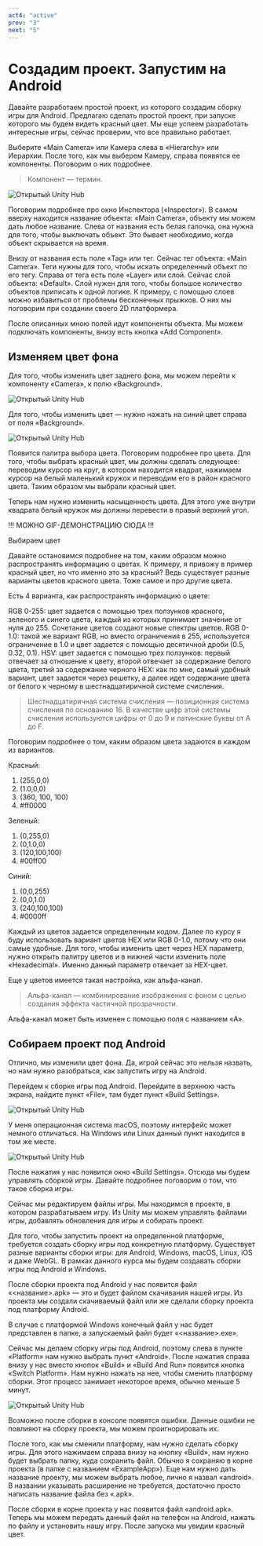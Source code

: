 ```yaml
---
act4: "active"
prev: "3"
next: "5"
---
```


# Создадим проект. Запустим на Android

Давайте разработаем простой проект, из которого создадим сборку игры для Android. Предлагаю сделать простой проект, при запуске которого мы будем видеть красный цвет. Мы еще успеем разработать интересные игры, сейчас проверим, что все правильно работает.

Выберите «Main Camera» или Камера слева в «Hierarchy» или Иерархии. После того, как мы выберем Камеру, справа появятся ее компоненты. Поговорим о них подробнее.

> Компонент — термин.

![Открытый Unity Hub](/img/unity/less4/less4__01.jpg)

Поговорим подробнее про окно Инспектора («Inspector»). В самом вверху находится название объекта: «Main Camera», объекту мы можем дать любое название. Слева от названия есть белая галочка, она нужна для того, чтобы выключать объект. Это бывает необходимо, когда объект скрывается на время.

Внизу от названия есть поле «Tag» или тег. Сейчас тег объекта: «Main Camera». Теги нужны для того, чтобы искать определенный объект по его тегу. Справа от тега есть поле «Layer» или слой. Сейчас слой объекта: «Default». Слой нужен для того, чтобы большое количество объектов приписать к одной логике. К примеру, с помощью слоев можно избавиться от проблемы бесконечных прыжков. О них мы поговорим при создании своего 2D платформера.

После описанных мною полей идут компоненты объекта. Мы можем подключать компоненты, внизу есть кнопка «Add Component».

## Изменяем цвет фона

Для того, чтобы изменить цвет заднего фона, мы можем перейти к компоненту «Camera», к полю «Background».

![Открытый Unity Hub](/img/unity/less4/less4__02.jpg)

Для того, чтобы изменить цвет — нужно нажать на синий цвет справа от поля «Background».

![Открытый Unity Hub](/img/unity/less4/less4__03.jpg)

Появится палитра выбора цвета. Поговорим подробнее про цвета. Для того, чтобы выбрать красный цвет, мы должны сделать следующее: переводим курсор на круг, в котором находится квадрат, нажимаем курсор на белый маленький кружок и переводим его в район красного цвета. Таким образом мы выбрали красный цвет.

Теперь нам нужно изменить насыщенность цвета. Для этого уже внутри квадрата белый кружок мы должны перевести в правый верхний угол.

!!! МОЖНО GIF-ДЕМОНСТРАЦИЮ СЮДА !!!

Выбираем цвет

Давайте остановимся подробнее на том, каким образом можно распространять информацию о цветах. К примеру, я привожу в пример красный цвет, но что именно это за красный? Ведь существует разные варианты цветов красного цвета. Тоже самое и про другие цвета.

Есть 4 варианта, как распространять информацию о цвете:

RGB 0-255: цвет задается с помощью трех ползунков красного, зеленого и синего цвета, каждый из которых принимает значение от нуля до 255. Сочетание цветов создают новые спектры цветов.
RGB 0-1.0: такой же вариант RGB, но вместо ограничения в 255, используется ограничение в 1.0 и цвет задается с помощью десятичной дроби (0.5, 0.32, 0.1).
HSV: цвет задается с помощью трех ползунков: первый отвечает за отношение к цвету, второй отвечает за содержание белого цвета, третий за содержание черного
HEX: как по мне, самый удобный вариант, цвет задается через решетку, а далее идет содержание цвета от белого к черному в шестнадцатиричной системе счисления.

> Шестнадцатиричная система счисления — позиционная система счисления по основанию 16. В качестве цифр этой системы счисления используются цифры от 0 до 9 и латинские буквы от A до F.

Поговорим подробнее о том, каким образом цвета задаются в каждом из вариантов.

Красный:

1. (255,0,0)
2. (1.0,0,0)
3. (360, 100, 100)
4. #ff0000

Зеленый:

1. (0,255,0)
2. (0,1.0,0)
3. (120,100,100)
4. #00ff00

Синий:

1. (0,0,255)
2. (0,0,1.0)
3. (240,100,100)
4. #0000ff

Каждый из цветов задается определенным кодом. Далее по курсу я буду использовать вариант цветов HEX или RGB 0-1.0, потому что они самые удобные. Для того, чтобы изменить цвет через HEX параметр, нужно открыть палитру цветов и в нижней части изменить поле «Hexadecimal». Именно данный параметр отвечает за HEX-цвет.

Еще у цветов имеется такая настройка, как альфа-канал.

> Альфа-канал — комбинирование изображения с фоном с целью создания эффекта частичной прозрачности.

Альфа-канал может быть изменен с помощью поля с названием «A».

## Собираем проект под Android

Отлично, мы изменили цвет фона. Да, игрой сейчас это нельзя назвать, но нам нужно разобраться, как запустить игру на Android.

Перейдем к сборке игры под Android. Перейдите в верхнюю часть экрана, найдите пункт «File», там будет пункт «Build Settings».

![Открытый Unity Hub](/img/unity/less4/less4__04.jpg)

У меня операционная система macOS, поэтому интерфейс может немного отличаться. На Windows или Linux данный пункт находится в том же месте.

![Открытый Unity Hub](/img/unity/less4/less4__05.jpg)

После нажатия у нас появится окно «Build Settings». Отсюда мы будем управлять сборкой игры. Давайте подробнее поговорим о том, что такое сборка игры.

Сейчас мы редактируем файлы игры. Мы находимся в проекте, в котором разрабатываем игру. Из Unity мы можем управлять файлами игры, добавлять обновления для игры и собирать проект.

Для того, чтобы запустить проект на определенной платформе, требуется создать сборку игры под конкретную платформу. Существует разные варианты сборки игры: для Android, Windows, macOS, Linux, iOS и даже WebGL. В рамках данного курса мы будем создавать сборки игры под Android и Windows.

После сборки проекта под Android у нас появится файл «<название>.apk» — это и будет файлом скачивания нашей игры. Из проекта мы создали скачиваемый файл или же сделали сборку проекта под платформу Android.

В случае с платформой Windows конечный файл у нас будет представлен в папке, а запускаемый файл будет «<название>.exe».

Сейчас мы делаем сборку игры под Android, поэтому слева в пункте «Platform» нам нужно выбрать пункт «Android». После нажатия справа внизу у нас вместо кнопок «Build» и «Build And Run» появится кнопка «Switch Platform». Нам нужно нажать на нее, чтобы сменить платформу сборки. Этот процесс занимает некоторое время, обычно меньше 5 минут.

![Открытый Unity Hub](/img/unity/less4/less4__06.jpg)

Возможно после сборки в консоле появятся ошибки. Данные ошибки не повлияют на сборку проекта, мы можем проигнорировать их.

После того, как мы сменили платформу, нам нужно сделать сборку игры. Для этого нажимаем справа внизу на кнопку «Build», нам нужно будет выбрать папку, куда сохранить файл. Обычно я сохраняю в корне проекта (в папке с названием «ExampleApp»). Еще нам нужно дать название проекту, мы можем выбрать любое, лично я назвал «android». В названии указывать расширение не требуется, достаточно просто написать название файла без «.apk».

После сборки в корне проекта у нас появится файл «android.apk». Теперь мы можем передать данный файл на телефон на Android, нажать по файлу и установить нашу игру. После запуска мы увидим красный цвет.
